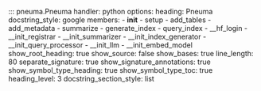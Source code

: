 ::: pneuma.Pneuma
    handler: python
    options:
      heading: Pneuma
      docstring_style: google
      members:
        - __init__
        - setup
        - add_tables
        - add_metadata
        - summarize
        - generate_index
        - query_index
        - __hf_login
        - __init_registrar
        - __init_summarizer
        - __init_index_generator
        - __init_query_processor
        - __init_llm
        - __init_embed_model
      show_root_heading: true
      show_source: false
      show_bases: true
      line_length: 80
      separate_signature: true
      show_signature_annotations: true
      show_symbol_type_heading: true
      show_symbol_type_toc: true
      heading_level: 3
      docstring_section_style: list
